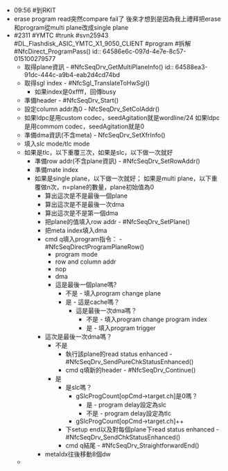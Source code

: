 - 09:56 #到RKIT
- erase program read突然compare fail了
  後來才想到是因為我上禮拜把erase和program從multi plane改成single plane
- #2311 #YMTC #trunk #svn25943 #DL_Flashdisk_ASIC_YMTC_X1_9050_CLIENT  #program  #拆解 #NfcDirect_ProgramPass()
  id:: 64586e6c-097d-4e7e-8c57-015100279577
	- 取得plane資訊 - #NfcSeqDrv_GetMultiPlaneInfo()
	  id:: 64588ea3-91dc-444c-a9b4-eab2d4cd74bd
	- 取得sgl index - #NfcSgl_TranslateToHwSgl()
		- 如果index是0xffff，回傳busy
	- 準備header - #NfcSeqDrv_Start()
	- 設定column addr為0 - NfcSeqDrv_SetColAddr()
	- 如果ldpc是用custom codec，seedAgitation就是wordline/24
	  如果ldpc是用commom codec，seedAgitation就是0
	- 準備dma資訊(不含meta) - NfcSeqDrv_SetXfrInfo()
	- 填入slc mode/tlc mode
	- 如果是tlc，以下重覆三次，如果是slc，以下做一次就好
		- 準備row addr(不含plane資訊) - #NfcSeqDrv_SetRowAddr()
		- 準備mate index
		- 如果是single plane，以下做一次就好；
		  如果是multi plane，以下重覆做n次，n=plane的數量，plane初始值為0
			- 算出這次是不是最後一個plane
			- 算出這次是不是最後一次dma
			- 算出這次是不是第一個dma
			- 把plane的值填入row addr - #NfcSeqDrv_SetPlane()
			- 把meta index填入dma
			- cmd q填入program指令： - #NfcSeqDirectProgramPlaneRow()
				- program mode
				- row and column addr
				- nop
				- dma
				- 這是最後一個plane嗎?
					- 不是 - 填入program change plane
					- 是 -  這是cache嗎？
						- 這是最後一次dma嗎？
							- 不是 - 填入program change program index
							- 是 - 填入program trigger
			- 這次是最後一次dma嗎？
				- 不是
					- 執行該plane的read status enhanced - #NfcSeqDrv_SendPureChkStatusEnhanced()
					- cmd q填新的header - #NfcSeqDrv_Continue()
				- 是
					- 是slc嗎？
						- gSlcProgCount[opCmd->target.ch]是0嗎？
							- 是 - program delay設定為slc
							- 不是 - program delay設定為tlc
						- gSlcProgCount[opCmd->target.ch]++
					- 下setup end以及對每個plane下read status enhanced - #NfcSeqDrv_SendChkStatusEnhanced()
					- cmd q結尾 - #NfcSeqDrv_StraightforwardEnd()
			- metaIdx往後移動8個dw
	-